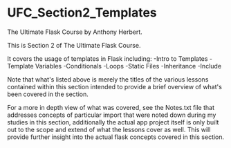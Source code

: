 # UFC_Section2_Templates
The Ultimate Flask Course by Anthony Herbert.

This is Section 2 of The Ultimate Flask Course.

It covers the usage of templates in Flask including:
-Intro to Templates
-Template Variables
-Conditionals
-Loops
-Static Files
-Inheritance
-Include

Note that what's listed above is merely the titles of the various lessons contained within this section intended to provide a brief overview of what's been covered in the section.

For a more in depth view of what was covered, see the Notes.txt file that addresses concepts of particular import that were noted down during my studies in this section, additionally the actual app project itself is only built out to the scope and extend of what the lessons cover as well. This will provide further insight into the actual flask concepts covered in this section.
